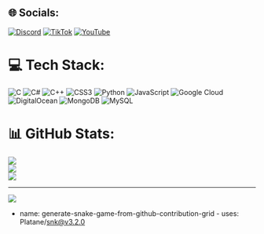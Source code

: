 
## 🌐 Socials:
[![Discord](https://img.shields.io/badge/Discord-%237289DA.svg?logo=discord&logoColor=white)](https://discord.gg/centreville ) [![TikTok](https://img.shields.io/badge/TikTok-%23000000.svg?logo=TikTok&logoColor=white)](https://tiktok.com/@brncray) [![YouTube](https://img.shields.io/badge/YouTube-%23FF0000.svg?logo=YouTube&logoColor=white)](https://youtube.com/@brncray) 

# 💻 Tech Stack:
![C](https://img.shields.io/badge/c-%2300599C.svg?style=for-the-badge&logo=c&logoColor=white) ![C#](https://img.shields.io/badge/c%23-%23239120.svg?style=for-the-badge&logo=csharp&logoColor=white) ![C++](https://img.shields.io/badge/c++-%2300599C.svg?style=for-the-badge&logo=c%2B%2B&logoColor=white) ![CSS3](https://img.shields.io/badge/css3-%231572B6.svg?style=for-the-badge&logo=css3&logoColor=white) ![Python](https://img.shields.io/badge/python-3670A0?style=for-the-badge&logo=python&logoColor=ffdd54) ![JavaScript](https://img.shields.io/badge/javascript-%23323330.svg?style=for-the-badge&logo=javascript&logoColor=%23F7DF1E) ![Google Cloud](https://img.shields.io/badge/GoogleCloud-%234285F4.svg?style=for-the-badge&logo=google-cloud&logoColor=white) ![DigitalOcean](https://img.shields.io/badge/DigitalOcean-%230167ff.svg?style=for-the-badge&logo=digitalOcean&logoColor=white) ![MongoDB](https://img.shields.io/badge/MongoDB-%234ea94b.svg?style=for-the-badge&logo=mongodb&logoColor=white) ![MySQL](https://img.shields.io/badge/mysql-%2300000f.svg?style=for-the-badge&logo=mysql&logoColor=white)
# 📊 GitHub Stats:
![](https://github-readme-stats.vercel.app/api?username=brncray&theme=dark&hide_border=false&include_all_commits=true&count_private=true)<br/>
![](https://github-readme-streak-stats.herokuapp.com/?user=brncray&theme=dark&hide_border=false)<br/>
![](https://github-readme-stats.vercel.app/api/top-langs/?username=brncray&theme=dark&hide_border=false&include_all_commits=true&count_private=true&layout=compact)

---
[![](https://visitcount.itsvg.in/api?id=brncray&icon=0&color=0)](https://visitcount.itsvg.in)


- name: generate-snake-game-from-github-contribution-grid
      - uses: Platane/snk@v3.2.0
            
